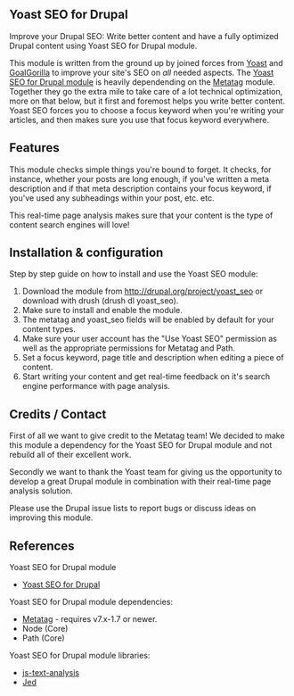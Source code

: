 Yoast SEO for Drupal
---------------------------
Improve your Drupal SEO: Write better content and have a fully optimized Drupal content using Yoast SEO for Drupal module.

This module is written from the ground up by joined forces from [Yoast](http://www.yoast.com) and [GoalGorilla](http://www.goalgorilla.com) to improve your site's SEO on *all* needed aspects. The [Yoast SEO for Drupal module](http://drupal.org/project/yoast_seo/) is heavily dependending on the [Metatag](http://drupal.org/project/metatag) module. Together they go the extra mile to take care of a lot technical optimization, more on that below, but it first and foremost helps you write better content. Yoast SEO forces you to choose a focus keyword when you're writing your articles, and then makes sure you use that focus keyword everywhere.



Features
------------------------------------------------------------------------------
This module checks simple things you're bound to forget. It checks, for instance, whether your posts are long enough, if you've written a meta description and if that meta description contains your focus keyword, if you've used any subheadings within your post, etc. etc.

This real-time page analysis makes sure that your content is the type of content search engines will love!



Installation & configuration
------------------------------------------------------------------------------
Step by step guide on how to install and use the Yoast SEO module:

1. Download the module from http://drupal.org/project/yoast_seo or download with drush (drush dl yoast_seo).
2. Make sure to install and enable the module.
3. The metatag and yoast_seo fields will be enabled by default for your content types.
4. Make sure your user account has the "Use Yoast SEO" permission as well as the appropriate permissions for Metatag and Path.
5. Set a focus keyword, page title and description when editing a piece of content.
6. Start writing your content and get real-time feedback on it's search engine performance with page analysis.



Credits / Contact
------------------------------------------------------------------------------
First of all we want to give credit to the Metatag team! We decided to make this module a dependency for the Yoast SEO for Drupal module and not rebuild all of their excellent work.

Secondly we want to thank the Yoast team for giving us the opportunity to develop a great Drupal module in combination with their real-time page analysis solution.

Please use the Drupal issue lists to report bugs or discuss ideas on improving this module.



References
------------------------------------------------------------------------------
Yoast SEO for Drupal module
* [Yoast SEO for Drupal](http://drupal.org/project/yoast_seo)

Yoast SEO for Drupal module dependencies:
* [Metatag](http://drupal.org/project/metatag) - requires v7.x-1.7 or newer.
* Node (Core)
* Path (Core)

Yoast SEO for Drupal module libraries:
* [js-text-analysis](https://github.com/Yoast/js-text-analysis)
* [Jed](https://github.com/SlexAxton/Jed)
